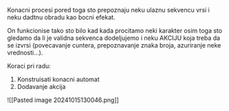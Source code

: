 Konacni procesi pored toga sto prepoznaju neku ulaznu sekvencu vrsi i neku dadtnu obradu kao bocni efekat.

On funkcionise tako sto bilo kad kada procitamo neki karakter osim toga sto gledamo da li je validna sekvenca dodeljujemo i neku AKCIJU koja treba da se izvrsi (povecavanje cuntera, prepoznavanje znaka broja, azuriranje neke vrednosti...).

Koraci pri radu:
1. Konstruisati konacni automat
2. Dodavanje akcija

![[Pasted image 20241015130046.png]]


